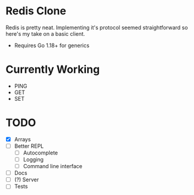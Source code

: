 # Redis Clone

Redis is pretty neat. Implementing it's protocol seemed straightforward so here's my take on a basic client.

* Requires Go 1.18+ for generics

# Currently Working

- PING
- GET 
- SET

# TODO

- [x] Arrays
- [ ] Better REPL
    - [ ] Autocomplete
    - [ ] Logging
    - [ ] Command line interface
- [ ] Docs
- [ ] (?) Server
- [ ] Tests